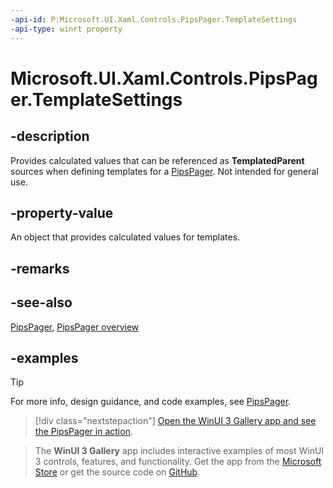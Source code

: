 ```yaml
---
-api-id: P:Microsoft.UI.Xaml.Controls.PipsPager.TemplateSettings
-api-type: winrt property
---
```


# Microsoft.UI.Xaml.Controls.PipsPager.TemplateSettings

<!--
public Microsoft.UI.Xaml.Controls.PipsPagerTemplateSettings TemplateSettings { get; }
-->

## -description

Provides calculated values that can be referenced as **TemplatedParent** sources when defining templates for a [PipsPager](pipspager.md). Not intended for general use.

## -property-value

An object that provides calculated values for templates.

## -remarks

## -see-also

[PipsPager](pipspager.md), [PipsPager overview](/windows/apps/design/controls/pipspager)

## -examples

> [!TIP]
> For more info, design guidance, and code examples, see [PipsPager](/windows/apps/design/controls/pipspager).

> [!div class="nextstepaction"]
> [Open the WinUI 3 Gallery app and see the PipsPager in action](winui3gallery:/item/PipsPager).

> The **WinUI 3 Gallery** app includes interactive examples of most WinUI 3 controls, features, and functionality. Get the app from the [Microsoft Store](https://www.microsoft.com/store/productId/9P3JFPWWDZRC) or get the source code on [GitHub](https://github.com/microsoft/WinUI-Gallery).
